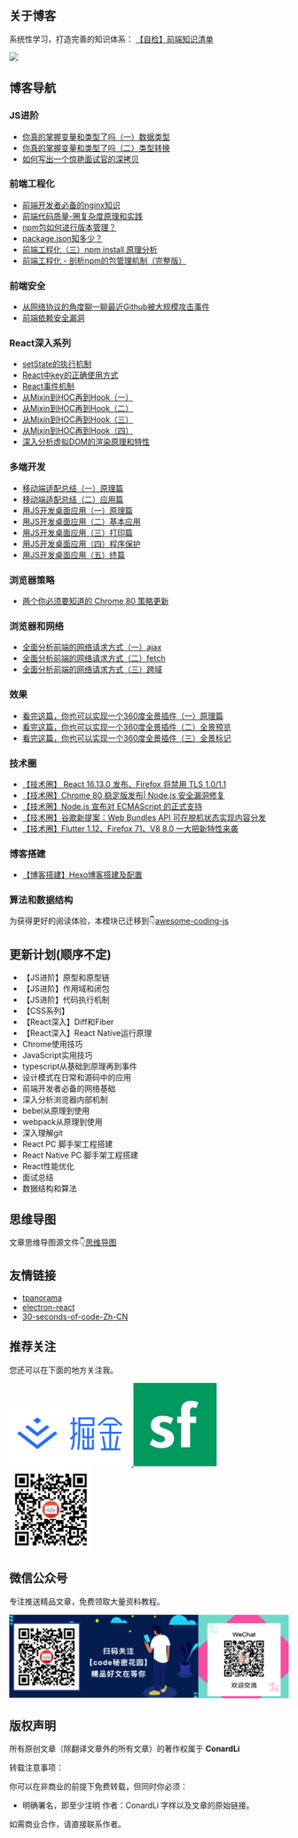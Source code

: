 
## 关于博客

系统性学习，打造完善的知识体系： [【自检】前端知识清单](http://www.conardli.top/blog/article/综合/【自检】前端知识清单.html)


![](https://lsqimg-1257917459.cos.ap-beijing.myqcloud.com/blog/%E7%9F%A5%E8%AF%86%E4%BD%93%E7%B3%BB.png)

## 博客导航

### JS进阶

- [你真的掌握变量和类型了吗（一）数据类型](http://www.conardli.top/blog/article/JS进阶/你真的掌握变量和类型了吗（一）数据类型.html)
- [你真的掌握变量和类型了吗（二）类型转换](http://www.conardli.top/blog/article/JS进阶/你真的掌握变量和类型了吗（二）类型转换.html)
- [如何写出一个惊艳面试官的深拷贝](http://www.conardli.top/blog/article/JS进阶/如何写出一个惊艳面试官的深拷贝.html)


### 前端工程化

- [前端开发者必备的nginx知识](http://www.conardli.top/blog/article/前端工程化/前端开发者必备的nginx知识.html)
- [前端代码质量-圈复杂度原理和实践](http://www.conardli.top/blog/article/前端工程化/前端代码质量-圈复杂度原理和实践.html)
- [npm包如何进行版本管理？](http://www.conardli.top/blog/article/%E5%89%8D%E7%AB%AF%E5%B7%A5%E7%A8%8B%E5%8C%96/%E5%89%8D%E7%AB%AF%E5%B7%A5%E7%A8%8B%E5%8C%96%EF%BC%88%E4%B8%80%EF%BC%89npm%E5%8C%85%E5%A6%82%E4%BD%95%E8%BF%9B%E8%A1%8C%E7%89%88%E6%9C%AC%E7%AE%A1%E7%90%86%EF%BC%9F.html)
- [package.json知多少？](http://www.conardli.top/blog/article/前端工程化/前端工程化（二）package.json知多少？.html)
- [前端工程化（三）npm install 原理分析](http://www.conardli.top/blog/article/前端工程化/前端工程化（三）npminstall原理分析.html)
- [前端工程化 - 剖析npm的包管理机制（完整版）](http://www.conardli.top/blog/article/前端工程化/前端工程化-剖析npm的包管理机制（完整版）.html)

### 前端安全

- [从网络协议的角度聊一聊最近Github被大规模攻击事件](http://www.conardli.top/blog/article/前端安全/从网络协议的角度聊一聊最近Github被大规模攻击事件.html)
- [前端依赖安全漏洞](http://www.conardli.top/blog/article/前端安全/依赖安全漏洞.html)



### React深入系列

- [setState的执行机制](http://www.conardli.top/blog/article/React深入系列/setState的执行机制.html)
- [React中key的正确使用方式](http://www.conardli.top/blog/article/React深入系列/React中key的正确使用方式.html)
- [React事件机制](http://www.conardli.top/blog/article/React深入系列/React事件机制.html)
- [从Mixin到HOC再到Hook（一）](http://www.conardli.top/blog/article/React深入系列/从Mixin到HOC再到Hook（一）.html)
- [从Mixin到HOC再到Hook（二）](http://www.conardli.top/blog/article/React深入系列/从Mixin到HOC再到Hook（二）.html)
- [从Mixin到HOC再到Hook（三）](http://www.conardli.top/blog/article/React深入系列/从Mixin到HOC再到Hook（三）.html)
- [从Mixin到HOC再到Hook（四）](http://www.conardli.top/blog/article/React深入系列/从Mixin到HOC再到Hook（四）.html)
- [深入分析虚拟DOM的渲染原理和特性](http://www.conardli.top/blog/article/React深入系列/深入分析虚拟DOM的渲染原理和特性.html)

### 多端开发

- [移动端适配总结（一）原理篇](http://www.conardli.top/blog/article/多端开发/移动端适配总结（一）原理篇.html)
- [移动端适配总结（二）应用篇](http://www.conardli.top/blog/article/多端开发/移动端适配总结（二）应用篇.html)
- [用JS开发桌面应用（一）原理篇](http://www.conardli.top/blog/article/多端开发/用JS开发桌面应用（一）原理篇.html)
- [用JS开发桌面应用（二）基本应用](http://www.conardli.top/blog/article/多端开发/用JS开发桌面应用（二）基本应用.html)
- [用JS开发桌面应用（三）打印篇](http://www.conardli.top/blog/article/多端开发/用JS开发桌面应用（三）打印篇.html)
- [用JS开发桌面应用（四）程序保护](http://www.conardli.top/blog/article/多端开发/用JS开发桌面应用（四）程序保护.html)
- [用JS开发桌面应用（五）终篇](http://www.conardli.top/blog/article/多端开发/用JS开发桌面应用（五）终篇.html)

### 浏览器策略

- [两个你必须要知道的 Chrome 80 策略更新](http://www.conardli.top/blog/article/浏览器策略/两个你必须要知道的Chrome80策略更新.html)


### 浏览器和网络

- [全面分析前端的网络请求方式（一）ajax](http://www.conardli.top/blog/article/浏览器和网络/全面分析前端的网络请求方式（一）ajax.html)
- [全面分析前端的网络请求方式（二）fetch](http://www.conardli.top/blog/article/浏览器和网络/全面分析前端的网络请求方式（二）fetch.html)
- [全面分析前端的网络请求方式（三）跨域](http://www.conardli.top/blog/article/浏览器和网络/全面分析前端的网络请求方式（三）跨域.html)



### 效果

- [看完这篇，你也可以实现一个360度全景插件（一）原理篇](http://www.conardli.top/blog/article/效果/看完这篇，你也可以实现一个360度全景插件（一）原理篇.html)
- [看完这篇，你也可以实现一个360度全景插件（二）全景预览](http://www.conardli.top/blog/article/效果/看完这篇，你也可以实现一个360度全景插件（二）全景预览.html)
- [看完这篇，你也可以实现一个360度全景插件（三）全景标记](http://www.conardli.top/blog/article/效果/看完这篇，你也可以实现一个360度全景插件（三）全景标记.html)

### 技术圈

- [【技术圈】 React 16.13.0 发布、Firefox 将禁用 TLS 1.0/1.1](http://www.conardli.top/blog/article/【技术圈】第5期.html)
- [【技术圈】Chrome 80 稳定版发布| Node.js 安全漏洞修复](http://www.conardli.top/blog/article/技术圈/【技术圈】第4期.html)
- [【技术圈】Node.js 宣布对 ECMAScript 的正式支持](http://www.conardli.top/blog/article/技术圈/【技术圈】第1期.html)
- [【技术圈】谷歌新提案：Web Bundles API 可在脱机状态实现内容分发](http://www.conardli.top/blog/article/技术圈/【技术圈】第2期.html)
- [【技术圈】Flutter 1.12、Firefox 71、V8 8.0 一大把新特性来袭](http://www.conardli.top/blog/article/技术圈/【技术圈】第3期.html)


### 博客搭建

- [【博客搭建】Hexo博客搭建及配置](http://www.conardli.top/blog/article/博客搭建/【博客搭建】个人博客搭建及配置.html)

### 算法和数据结构

为获得更好的阅读体验，本模块已迁移到👇[awesome-coding-js](https://github.com/ConardLi/awesome-coding-js)

## 更新计划(顺序不定)

- 【JS进阶】原型和原型链
- 【JS进阶】作用域和闭包
- 【JS进阶】代码执行机制
- 【CSS系列】
- 【React深入】Diff和Fiber
- 【React深入】React Native运行原理
- Chrome使用技巧
- JavaScript实用技巧
- typescript从基础到原理再到事件
- 设计模式在日常和源码中的应用
- 前端开发者必备的网络基础
- 深入分析浏览器内部机制
- bebel从原理到使用
- webpack从原理到使用
- 深入理解git
- React PC 脚手架工程搭建
- React Native PC 脚手架工程搭建
- React性能优化
- 面试总结
- 数据结构和算法

## 思维导图

文章思维导图源文件👇[思维导图](/mindMapping)


## 友情链接

- [tpanorama](https://github.com/ConardLi/tpanorama)
- [electron-react](https://github.com/ConardLi/electron-react)
- [30-seconds-of-code-Zh-CN](https://github.com/ConardLi/30-seconds-of-code-Zh-CN)


## 推荐关注


您还可以在下面的地方关注我。

<a href="https://juejin.im/user/5bea27965188250edf4ad8b7" >
  <img src="./img/juejin.png"  width="220px" height="110px" /> 
</a>

<a href="https://segmentfault.com/u/conardli" class="item" >
  <img src="./img/segmentfault.jpg" width="150px" height="150px" />
</a>

<a href="https://mp.weixin.qq.com/s/dYZEHTgqvxGV7mL99JuxRQ" class="item" >
  <img src="./img/gongzhonghao.png" width="150"  height="150" />
</a>


## 微信公众号

专注推送精品文章，免费领取大量资料教程。

![](./img/gzh.png)


## 版权声明

所有原创文章（除翻译文章外的所有文章）的著作权属于 **ConardLi**

转载注意事项：

你可以在非商业的前提下免费转载，但同时你必须：

- 明确署名，即至少注明 作者：ConardLi 字样以及文章的原始链接。

如需商业合作，请直接联系作者。
